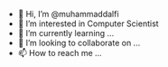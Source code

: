 - 👋 Hi, I’m @muhammaddalfi
- 👀 I’m interested in Computer Scientist
- 🌱 I’m currently learning ...
- 💞️ I’m looking to collaborate on ...
- 📫 How to reach me ...

<!---
muhammaddalfi/muhammaddalfi is a ✨ special ✨ repository because its `README.md` (this file) appears on your GitHub profile.
You can click the Preview link to take a look at your changes.
--->
